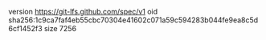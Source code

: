 version https://git-lfs.github.com/spec/v1
oid sha256:1c9ca7faf4eb55cbc70304e41602c071a59c594283b044fe9ea8c5d6cf1452f3
size 7256

